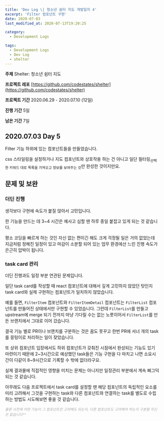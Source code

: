 ```yaml
---
title: 'Dev Log \| 청소년 쉼터 지도 개발일지 4'
excerpt: 'Filter 컴포넌트 구현'
date: 2020-07-03
last_modified_at: 2020-07-13T19:20:25

category:
  - Development Logs

tags:
  - Development Logs
  - Dev Log
  - shelter
---
```


**주제** Shelter: 청소년 쉼터 지도

**프로젝트 레포** [https://github.com/codestates/shelter](https://github.com/codestates/shelter)

**프로젝트 기간** 2020.06.29 - 2020.07.10 (12일)

**진행 기간** 5일

**남은 기간** 7일



## 2020.07.03 Day 5
Filter 기능 하위에 있는 컴포넌트들을 만들었습니다.

css 스타일링을 설정하거나 지도 컴포넌트와 상호작용 하는 건 아니고 일단 필터링<sub>선택한 키워드 대로 목록을 가져오고 정보를 보여주는 것</sub>만 완성한 것이지만요.

## 문제 및 보완
### 더딘 진행
생각보다 구현에 속도가 붙질 않아서 고민입니다.

한 기능을 만드는 데 3~4 시간은 예사고 심할 땐 하루 종일 붙잡고 있게 되는 것 같습니다.

평소 코딩을 빠르게 하는 것인 자신 없는 편이긴 해도 크게 걱정될 일은 거의 없었는데 지금처럼 정해진 일정이 있고 마감이 소분할 되어 있는 업무 환경에선 느린 진행 속도가 은근히 압박이 됩니다.

### task card 관리
더딘 진행과도 일정 부분 연관된 문제입니다.

일단 task card를 작성할 때 react 컴포넌트에 대해서 깊게 고민하지 않았던 탓인지 task card와 실제 구현하는 컴포넌트가 일치하지 않았습니다.

예를 들면, `FilterItem` 컴포넌트와 `FilterItemDetail` 컴포넌트는 `FilterList` 컴포넌트를 만들어진 상태에서만 구현할 수 있었습니다.
그런데 `FilterList`를 만들고 upstream에 merge 되기 전까지 마냥 기다릴 수는 없는 노릇이어서 `FilterList`를 만든 브랜치에서 그대로 이어 갔습니다.

결국 기능 별로 PR이나 브랜치를 구분하는 것은 꿈도 못꾸고 한번 PR에 서너 개의 task를 뭉텅이로 처리하는 일이 잦았습니다.

또 상위 컴포넌트 입장에서도 하위 컴포넌트가 갖춰진 시점에서 완성되는 기능도 있기 마련이기 때문에 2~3시간으로 예상했던 task들은 기능 구현을 다 마치고 나면 소요시간이 다같이 8~9시간으로 기록할 수 밖에 없더라구요.

실제 결과물에 직접적인 영향을 미치는 문제는 아니지만 일정관리 부분에서 계속 삐그덕 되는 것 같습니다.

아무래도 다음 프로젝트에서 task card를 설정할 땐 해당 컴포넌트의 독립적인 요소를 미리 고려해서 그것을 구현하는 task와 다른 컴포넌트와 연결하는 task를 별도로 수립하는 방법도 시도해보면 좋을 것 같습니다.

*<sub style="color: darkgrey">물론 사전에 어떤 기능이 그 컴포넌트만 고려해도 되는지, 다른 컴포넌트도 고려해야 하는지 구분할 자신은 없습니다^^</sub>* 